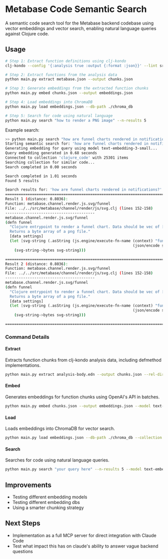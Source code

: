 # Metabase Code Semantic Search

A semantic code search tool for the Metabase backend codebase using vector embeddings and vector search, enabling natural language queries against Clojure code.

## Usage

```bash
# Step 1: Extract function definitions using clj-kondo
clj-kondo --config '{:analysis true :output {:format :json}}' --lint src/metabase/ > metabase.json

# Step 2: Extract functions from the analysis data
python main.py extract metabase.json --output chunks.json

# Step 3: Generate embeddings from the extracted function chunks
python main.py embed chunks.json --output embeddings.json

# Step 4: Load embeddings into ChromaDB
python main.py load embeddings.json --db-path ./chroma_db

# Step 5: Search for code using natural language
python main.py search "how to render a PNG image" --n-results 5
```

Example search:
```bash
>> python main.py search "how are funnel charts rendered in notifications?"
Starting semantic search for: 'how are funnel charts rendered in notifications?'
Generating embedding for query using model text-embedding-3-small...
Query embedding generated in 0.68 seconds
Connected to collection 'clojure_code' with 25301 items
Searching collection for similar code...
Search completed in 0.00 seconds

Search completed in 1.01 seconds
Found 5 results

Search results for: 'how are funnel charts rendered in notifications?'
================================================================================
Result 1 (distance: 0.8036):
Function: metabase.channel.render.js.svg/funnel
File: ../../src/metabase/channel/render/js/svg.clj (lines 152-158)
----------------------------------------
metabase.channel.render.js.svg/funnel
(defn funnel
  "Clojure entrypoint to render a funnel chart. Data should be vec of [[Step Measure]] where Step is {:name name :format format-options} and Measure is {:format format-options} and you go and look to frontend/src/metabase/static-viz/components/FunnelChart/types.ts for the actual format options.
  Returns a byte array of a png file."
  [data settings]
  (let [svg-string (.asString (js.engine/execute-fn-name (context) "funnel" (json/encode data)
                                                         (json/encode settings)))]
    (svg-string->bytes svg-string)))

================================================================================
Result 2 (distance: 0.8036):
Function: metabase.channel.render.js.svg/funnel
File: ../../src/metabase/channel/render/js/svg.clj (lines 152-158)
----------------------------------------
metabase.channel.render.js.svg/funnel
(defn funnel
  "Clojure entrypoint to render a funnel chart. Data should be vec of [[Step Measure]] where Step is {:name name :format format-options} and Measure is {:format format-options} and you go and look to frontend/src/metabase/static-viz/components/FunnelChart/types.ts for the actual format options.
  Returns a byte array of a png file."
  [data settings]
  (let [svg-string (.asString (js.engine/execute-fn-name (context) "funnel" (json/encode data)
                                                         (json/encode settings)))]
    (svg-string->bytes svg-string)))

================================================================================
```

### Command Details

#### Extract
Extracts function chunks from clj-kondo analysis data, including defmethod implementations.
```bash
python main.py extract analysis-body.edn --output chunks.json --rel-dir ../..
```

#### Embed
Generates embeddings for function chunks using OpenAI's API in batches.
```bash
python main.py embed chunks.json --output embeddings.json --model text-embedding-3-small --batch-size 100
```

#### Load
Loads embeddings into ChromaDB for vector search.
```bash
python main.py load embeddings.json --db-path ./chroma_db --collection clojure_code
```

#### Search
Searches for code using natural language queries.
```bash
python main.py search "your query here" --n-results 5 --model text-embedding-3-small
```

## Improvements
- Testing different embedding models
- Testing different embedding dbs
- Using a smarter chunking strategy

## Next Steps

- Implementation as a full MCP server for direct integration with Claude Code
- Test what impact this has on claude's ability to answer vague backend questions
